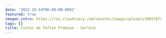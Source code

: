 ```yaml
---
date: '2022-10-14T06:00:00.000Z'
featured: true
imagen_intro: https://res.cloudinary.com/novatec/image/upload/v1665787931/Sin_t%C3%ADtulo-1_a9yglh.jpg
tags: []
title: Cintas de Teflon Premium - Garlock
---
```





